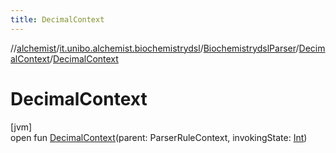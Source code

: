 ```yaml
---
title: DecimalContext
---
```

//[alchemist](../../../../index.html)/[it.unibo.alchemist.biochemistrydsl](../../index.html)/[BiochemistrydslParser](../index.html)/[DecimalContext](index.html)/[DecimalContext](-decimal-context.html)



# DecimalContext



[jvm]\
open fun [DecimalContext](-decimal-context.html)(parent: ParserRuleContext, invokingState: [Int](https://kotlinlang.org/api/latest/jvm/stdlib/kotlin/-int/index.html))




